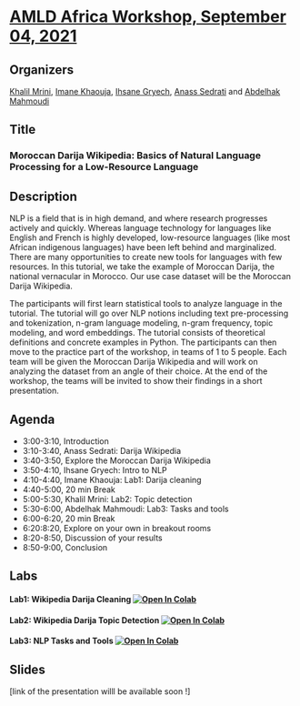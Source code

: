 # [AMLD Africa Workshop, September 04, 2021](https://appliedmldays.org/events/amld-africa-2021/workshops/moroccan-darija-wikipedia-basics-of-natural-language-processing-for-a-low-resource-language)

## Organizers
[Khalil Mrini](https://khalilmrini.github.io/), [Imane Khaouja](https://github.com/imanekhaouja), [Ihsane Gryech](https://github.com/ihsanegr), [Anass Sedrati](https://github.com/Bintess-Anass) and [Abdelhak Mahmoudi](https://github.com/AbdelMahm)

## Title
### Moroccan Darija Wikipedia: Basics of Natural Language Processing for a Low-Resource Language

## Description
NLP is a field that is in high demand, and where research progresses actively and quickly. Whereas language technology for languages like English and French is highly developed, low-resource languages (like most African indigenous languages) have been left behind and marginalized. There are many opportunities to create new tools for languages with few resources. In this tutorial, we take the example of Moroccan Darija, the national vernacular in Morocco. Our use case dataset will be the Moroccan Darija Wikipedia.

The participants will first learn statistical tools to analyze language in the tutorial. The tutorial will go over NLP notions including text pre-processing and tokenization, n-gram language modeling, n-gram frequency, topic modeling, and word embeddings. The tutorial consists of theoretical definitions and concrete examples in Python. The participants can then move to the practice part of the workshop, in teams of 1 to 5 people. Each team will be given the Moroccan Darija Wikipedia and will work on analyzing the dataset from an angle of their choice. At the end of the workshop, the teams will be invited to show their findings in a short presentation.

## Agenda
* 3:00-3:10, 		Introduction
* 3:10-3:40, 		Anass Sedrati: Darija Wikipedia
* 3:40-3:50, 		Explore the Moroccan Darija Wikipedia
* 3:50-4:10, 		Ihsane Gryech: Intro to NLP
* 4:10-4:40, 		Imane Khaouja: Lab1: Darija cleaning
* 4:40-5:00, 		20 min Break
* 5:00-5:30,  	Khalil Mrini: Lab2: Topic detection 
* 5:30-6:00, 		Abdelhak Mahmoudi: Lab3: Tasks and tools
* 6:00-6:20, 		20 min Break
* 6:20:8:20, 		Explore on your own in breakout rooms
* 8:20-8:50, 		Discussion of your results
* 8:50-9:00, 		Conclusion


## Labs
#### Lab1: Wikipedia Darija Cleaning [![Open In Colab](https://colab.research.google.com/assets/colab-badge.svg)](https://colab.research.google.com/drive/1RFHap6xmhZi8YQ0niZNs_KPR4Zd0lJDo)
#### Lab2: Wikipedia Darija Topic Detection [![Open In Colab](https://colab.research.google.com/assets/colab-badge.svg)](https://colab.research.google.com/drive/19VDlOzN-DBi2AnwcBbtLeP-D-9LgfhI1)
#### Lab3: NLP Tasks and Tools [![Open In Colab](https://colab.research.google.com/assets/colab-badge.svg)](https://colab.research.google.com/drive/1VkpyvrKWs87uA7RPRLur7E6wxsVaQX2Y)

## Slides
[link of the presentation willl be available soon !]


